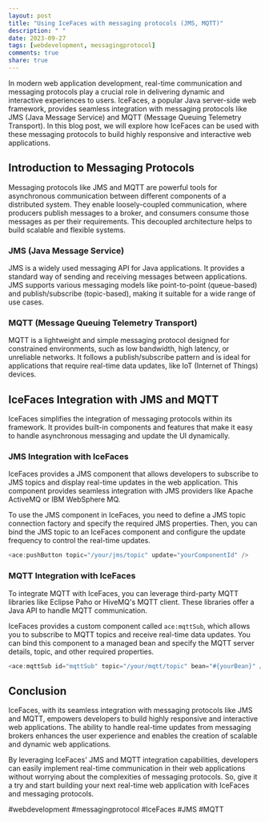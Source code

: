 ```yaml
---
layout: post
title: "Using IceFaces with messaging protocols (JMS, MQTT)"
description: " "
date: 2023-09-27
tags: [webdevelopment, messagingprotocol]
comments: true
share: true
---
```


In modern web application development, real-time communication and messaging protocols play a crucial role in delivering dynamic and interactive experiences to users. IceFaces, a popular Java server-side web framework, provides seamless integration with messaging protocols like JMS (Java Message Service) and MQTT (Message Queuing Telemetry Transport). In this blog post, we will explore how IceFaces can be used with these messaging protocols to build highly responsive and interactive web applications.

## Introduction to Messaging Protocols

Messaging protocols like JMS and MQTT are powerful tools for asynchronous communication between different components of a distributed system. They enable loosely-coupled communication, where producers publish messages to a broker, and consumers consume those messages as per their requirements. This decoupled architecture helps to build scalable and flexible systems.

### JMS (Java Message Service)

JMS is a widely used messaging API for Java applications. It provides a standard way of sending and receiving messages between applications. JMS supports various messaging models like point-to-point (queue-based) and publish/subscribe (topic-based), making it suitable for a wide range of use cases.

### MQTT (Message Queuing Telemetry Transport)

MQTT is a lightweight and simple messaging protocol designed for constrained environments, such as low bandwidth, high latency, or unreliable networks. It follows a publish/subscribe pattern and is ideal for applications that require real-time data updates, like IoT (Internet of Things) devices.

## IceFaces Integration with JMS and MQTT

IceFaces simplifies the integration of messaging protocols within its framework. It provides built-in components and features that make it easy to handle asynchronous messaging and update the UI dynamically.

### JMS Integration with IceFaces

IceFaces provides a JMS component that allows developers to subscribe to JMS topics and display real-time updates in the web application. This component provides seamless integration with JMS providers like Apache ActiveMQ or IBM WebSphere MQ.

To use the JMS component in IceFaces, you need to define a JMS topic connection factory and specify the required JMS properties. Then, you can bind the JMS topic to an IceFaces component and configure the update frequency to control the real-time updates.

```java
<ace:pushButton topic="/your/jms/topic" update="yourComponentId" />
```

### MQTT Integration with IceFaces

To integrate MQTT with IceFaces, you can leverage third-party MQTT libraries like Eclipse Paho or HiveMQ's MQTT client. These libraries offer a Java API to handle MQTT communication.

IceFaces provides a custom component called `ace:mqttSub`, which allows you to subscribe to MQTT topics and receive real-time data updates. You can bind this component to a managed bean and specify the MQTT server details, topic, and other required properties.

```java
<ace:mqttSub id="mqttSub" topic="/your/mqtt/topic" bean="#{yourBean}" />
```

## Conclusion

IceFaces, with its seamless integration with messaging protocols like JMS and MQTT, empowers developers to build highly responsive and interactive web applications. The ability to handle real-time updates from messaging brokers enhances the user experience and enables the creation of scalable and dynamic web applications.

By leveraging IceFaces' JMS and MQTT integration capabilities, developers can easily implement real-time communication in their web applications without worrying about the complexities of messaging protocols. So, give it a try and start building your next real-time web application with IceFaces and messaging protocols.

#webdevelopment #messagingprotocol #IceFaces #JMS #MQTT